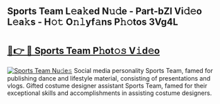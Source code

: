 ## Sports Team L𝚎a𝚔ed N𝚞𝚍e - Part-bZl Vi𝚍𝚎o L𝚎a𝚔s - H𝚘𝚝 O𝚗𝚕yf𝚊ns P𝚑𝚘tos 3Vg4L

# <h2><a href="http://kf4snz.oniu.top/?m=Sports+Team">🔗👉 🔴 Sports Team P𝚑ot𝚘𝚜 V𝚒d𝚎o</a></h2>

[![Sports Team Nu𝚍e𝚜](https://i.imgur.com/0qMVB7G.gif)](http://kf4snz.oniu.top/?m=Sports+Team)
Social media personality Sports Team, famed for publishing dance and lifestyle material, consisting of presentations and vlogs. Gifted costume designer assistant Sports Team, famed for their exceptional skills and accomplishments in assisting costume designers.  
